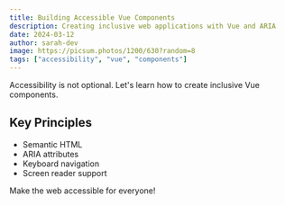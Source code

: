 ```yaml
---
title: Building Accessible Vue Components
description: Creating inclusive web applications with Vue and ARIA
date: 2024-03-12
author: sarah-dev
image: https://picsum.photos/1200/630?random=8
tags: ["accessibility", "vue", "components"]
---
```


Accessibility is not optional. Let's learn how to create inclusive Vue components.

## Key Principles

- Semantic HTML
- ARIA attributes
- Keyboard navigation
- Screen reader support

Make the web accessible for everyone!
